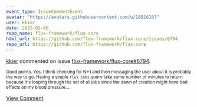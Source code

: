 ```yaml
---
event_type: IssueCommentEvent
avatar: "https://avatars.githubusercontent.com/u/1891616?"
user: kkier
date: 2025-05-06
repo_name: flux-framework/flux-core
html_url: https://github.com/flux-framework/flux-core/issues/6794
repo_url: https://github.com/flux-framework/flux-core
---
```


<a href='https://github.com/kkier' target='_blank'>kkier</a> commented on issue <a href='https://github.com/flux-framework/flux-core/issues/6794' target='_blank'>flux-framework/flux-core#6794</a>.

<small>Good points.  Yes, I think checking for N+1 and then messaging the user about it is probably the way to go.  Having a simple `flux jobs` query take some number of minutes to return because it's looping through the set of all jobs since the dawn of creation might have bad effects on my blood pressure....</small>

<a href='https://github.com/flux-framework/flux-core/issues/6794' target='_blank'>View Comment</a>
